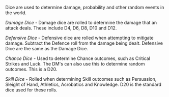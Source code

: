 Dice are used to determine damage, probability and other random events in the world.

*Damage Dice* - Damage dice are rolled to determine the damage that an attack deals. These include D4, D6, D8, D10 and D12.

*Defensive Dice* - Defensive dice are rolled when attempting to mitigate damage. Subtract the Defence roll from the damage being dealt. Defensive Dice are the same as the Damage Dice.

*Chance Dice* - Used to determine Chance outcomes, such as Critical Strikes and Luck. The DM's can also use this to determine random outcomes. This is a D20.

*Skill Dice* - Rolled when determining Skill outcomes such as Persuasion, Sleight of Hand, Athletics, Acrobatics and Knowledge. D20 is the standard dice used for these rolls.

